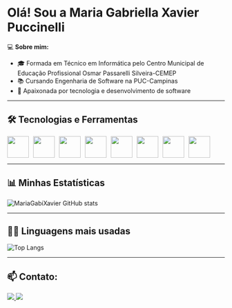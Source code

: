 #  Olá! Sou a Maria Gabriella Xavier Puccinelli  

💻 **Sobre mim:**  
- 🎓 Formada em Técnico em Informática pelo Centro Municipal de Educação Profissional Osmar Passarelli Silveira-CEMEP 
- 📚 Cursando Engenharia de Software na PUC-Campinas  
- 🚀 Apaixonada por tecnologia e desenvolvimento de software  

---

## 🛠 Tecnologias e Ferramentas  
<div style="display: flex; gap: 10px; flex-wrap: wrap;">
  <img src="https://cdn.jsdelivr.net/gh/devicons/devicon/icons/c/c-original.svg" width="50" height="50"/>
  <img src="https://cdn.jsdelivr.net/gh/devicons/devicon/icons/cplusplus/cplusplus-original.svg" width="50" height="50"/>
  <img src="https://cdn.jsdelivr.net/gh/devicons/devicon/icons/python/python-original.svg" width="50" height="50"/>
  <img src="https://cdn.jsdelivr.net/gh/devicons/devicon/icons/html5/html5-original.svg" width="50" height="50"/>
  <img src="https://cdn.jsdelivr.net/gh/devicons/devicon/icons/css3/css3-original.svg" width="50" height="50"/>
  <img src="https://cdn.jsdelivr.net/gh/devicons/devicon/icons/javascript/javascript-original.svg" width="50" height="50"/>
  <img src="https://cdn.jsdelivr.net/gh/devicons/devicon/icons/mysql/mysql-original.svg" width="50" height="50"/>
  <img src="https://cdn.jsdelivr.net/gh/devicons/devicon/icons/git/git-original.svg" width="50" height="50"/>
</div>

---

## 📊 Minhas Estatísticas  
![MariaGabiXavier GitHub stats](https://github-readme-stats.vercel.app/api?username=MariaGabiXavier&show_icons=true&theme=radical)

---

## 🧑‍💻 Linguagens mais usadas  
![Top Langs](https://github-readme-stats.vercel.app/api/top-langs/?username=MariaGabiXavier&layout=compact&theme=radical)

---

## 📫 **Contato:**  
<div>
  <a href="https://www.linkedin.com/in/maria-gabriella-xavier-puccinelli/">
    <img src="https://img.shields.io/badge/LinkedIn-0A66C2?style=for-the-badge&logo=linkedin&logoColor=white" />
  </a>
  <a href="https://github.com/MariaGabiXavier">
    <img src="https://img.shields.io/badge/GitHub-000?style=for-the-badge&logo=github&logoColor=white" />
  </a>
</div>    
